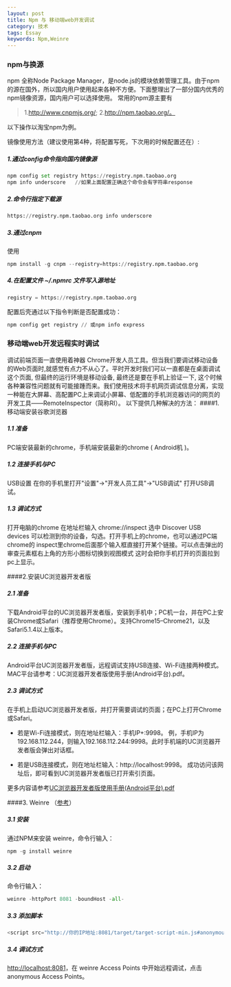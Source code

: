 ```yaml
---
layout: post
title: Npm 与 移动端web开发调试
category: 技术
tags: Essay
keywords: Npm,Weinre
---
```


### npm与换源
npm
全称Node Package Manager，是node.js的模块依赖管理工具。由于npm的源在国外，所以国内用户使用起来各种不方便。下面整理出了一部分国内优秀的npm镜像资源，国内用户可以选择使用。
常用的npm源主要有
> 1.http://www.cnpmjs.org/;
> 2.http://npm.taobao.org/。

以下操作以淘宝npm为例。

镜像使用方法（建议使用第4种，将配置写死，下次用的时候配置还在）:

##### 1.通过config命令指向国内镜像源
``` python
npm config set registry https://registry.npm.taobao.org 
npm info underscore   //如果上面配置正确这个命令会有字符串response
```


##### 2.命令行指定下载源
``` python
https://registry.npm.taobao.org info underscore 
```


##### 3.通过cnpm
使用
``` python
npm install -g cnpm --registry=https://registry.npm.taobao.org
```


##### 4.在配置文件 ~/.npmrc 文件写入源地址
``` python
registry = https://registry.npm.taobao.org
```

配置后壳通过以下指令判断是否配置成功：
``` python
npm config get registry // 或npm info express
```


### 移动端web开发远程实时调试
调试前端页面一直使用着神器 Chrome开发人员工具。但当我们要调试移动设备的Web页面时,就感觉有点力不从心了。平时开发时我们可以一直都是在桌面调试这个页面, 但最终的运行环境是移动设备, 最终还是要在手机上验证一下, 这个时候各种兼容性问题就有可能接踵而来。我们使用技术将手机网页调试信息分离，实现一种能在大屏幕、高配置PC上来调试小屏幕、低配置的手机浏览器访问的网页的开发工具——RemoteInspector（简称RI）。
以下提供几种解决的方法：
####1.移动端安装谷歌浏览器

##### 1.1 准备
PC端安装最新的chrome，手机端安装最新的chrome ( Android机 )。


##### 1.2 连接手机与PC
USB设置 在你的手机里打开"设置"->"开发人员工具"->"USB调试" 打开USB调试。


##### 1.3 调试方式
打开电脑的chrome 在地址栏输入 chrome://inspect 选中 Discover USB devices 可以检测到你的设备，勾选。打开手机上的chrome，也可以通过PC端chrome的 inspect里chrome后面那个输入框直接打开某个链接。可以点击弹出的审查元素框右上角的方形小图标切换到视图模式 这时会把你手机打开的页面拉到pc上显示。


####2.安装UC浏览器开发者版

##### 2.1 准备
下载Android平台的UC浏览器开发者版，安装到手机中；PC机一台，并在PC上安装Chrome或Safari（推荐使用Chrome）。支持Chrome15–Chrome21，以及Safari5.1.4以上版本。


##### 2.2 连接手机与PC
Android平台UC浏览器开发者版，远程调试支持USB连接、Wi-Fi连接两种模式。MAC平台请参考：UC浏览器开发者版使用手册(Android平台).pdf。


##### 2.3 调试方式
在手机上启动UC浏览器开发者版，并打开需要调试的页面；在PC上打开Chrome或Safari。

- 若是Wi-Fi连接模式，则在地址栏输入：手机IP+:9998。
例，手机IP为192.168.112.244，则输入192.168.112.244:9998。此时手机端的UC浏览器开发者版会弹出对话框。

- 若是USB连接模式，则在地址栏输入：http://localhost:9998。
成功访问该网址后，即可看到UC浏览器开发者版已打开索引页面。

更多内容请参考[UC浏览器开发者版使用手册(Android平台).pdf](http://plus.uc.cn/attachment/459)

####3. Weinre （[参考](http://www.cnblogs.com/yuzhongwusan/p/4277453.html)）

##### 3.1 安装
通过NPM来安装 weinre，命令行输入：
``` python
npm -g install weinre
```


##### 3.2 启动
命令行输入：
``` python 
weinre -httpPort 8081 -boundHost -all-
```


##### 3.3 添加脚本
``` python
<script src="http://你的IP地址:8081/target/target-script-min.js#anonymous"></script>  //将此脚本加入要调试的页面中
```


##### 3.4 调试方式
[http://localhost:8081](http://localhost:8081/)，在 weinre Access Points 中开始远程调试，点击anonymous Access Points。